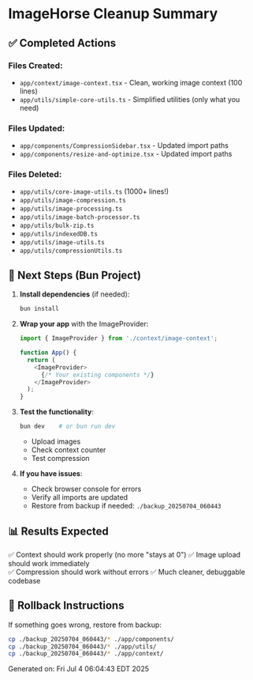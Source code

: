 # ImageHorse Cleanup Summary

## ✅ Completed Actions

### Files Created:
- `app/context/image-context.tsx` - Clean, working image context (100 lines)
- `app/utils/simple-core-utils.ts` - Simplified utilities (only what you need)

### Files Updated:
- `app/components/CompressionSidebar.tsx` - Updated import paths
- `app/components/resize-and-optimize.tsx` - Updated import paths

### Files Deleted:
- `app/utils/core-image-utils.ts` (1000+ lines!)
- `app/utils/image-compression.ts`
- `app/utils/image-processing.ts`
- `app/utils/image-batch-processor.ts`
- `app/utils/bulk-zip.ts`
- `app/utils/indexedDB.ts`
- `app/utils/image-utils.ts`
- `app/utils/compressionUtils.ts`

## 🚀 Next Steps (Bun Project)

1. **Install dependencies** (if needed):
   ```bash
   bun install
   ```

2. **Wrap your app** with the ImageProvider:
   ```typescript
   import { ImageProvider } from './context/image-context';
   
   function App() {
     return (
       <ImageProvider>
         {/* Your existing components */}
       </ImageProvider>
     );
   }
   ```

3. **Test the functionality**:
   ```bash
   bun dev    # or bun run dev
   ```
   - Upload images
   - Check context counter
   - Test compression

4. **If you have issues**:
   - Check browser console for errors
   - Verify all imports are updated
   - Restore from backup if needed: `./backup_20250704_060443`

## 📊 Results Expected

✅ Context should work properly (no more "stays at 0")
✅ Image upload should work immediately  
✅ Compression should work without errors
✅ Much cleaner, debuggable codebase

## 🔄 Rollback Instructions

If something goes wrong, restore from backup:
```bash
cp ./backup_20250704_060443/* ./app/components/
cp ./backup_20250704_060443/* ./app/utils/
cp ./backup_20250704_060443/* ./app/context/
```

Generated on: Fri Jul  4 06:04:43 EDT 2025
